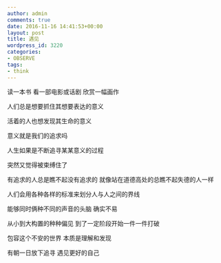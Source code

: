 ```yaml
---
author: admin
comments: true
date: 2016-11-16 14:41:53+00:00
layout: post
title: 遇见
wordpress_id: 3220
categories:
- OBSERVE
tags:
- think
---
```


读一本书 看一部电影或话剧 欣赏一幅画作

人们总是想要抓住其想要表达的意义

活着的人也想发现其生命的意义

意义就是我们的追求吗

人生如果是不断追寻某某意义的过程

突然又觉得被束缚住了

有追求的人总是瞧不起没有追求的 就像站在道德高处的总瞧不起失德的人一样

人们会用各种各样的标准来划分人与人之间的界线

能够同时俩种不同的声音的头脑 确实不易

从小到大构置的种种偏见 到了一定阶段开始一件一件打破

包容这个不安的世界 本质是理解和发现

有朝一日放下追寻 遇见更好的自己
